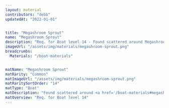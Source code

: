 ```yaml
---
layout: material
contributors: "debb"
updatedAt: "2022-01-01"


title: "Megashroom Sprout"
name: "Megashroom Sprout"
description: "Req. for Boat level 14 - Found scattered around Megashrooms in the Spore Wood"
imageUrl: "/assets/img/materials/megashroom-sprout.png"
breadcrumbs:
  Materials: "/boat-materials"


matName: "Megashroom Sprout"
matRarity: "Common"
matImageUrl: "/assets/img/materials/megashroom-sprout.png"
matRaritySortOrder: "14"
matType: "Boat"
matDescription: "Found scattered around <a href='/boat-materials#megashrooms'>Megashrooms</a> in the Spore Wood"
matOverview: "Req. for Boat level 14"
---
```



